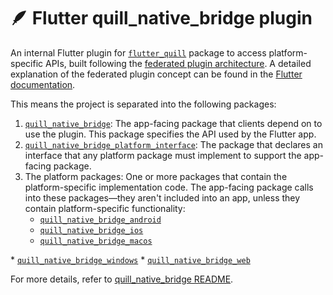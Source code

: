 # 🪶 Flutter quill_native_bridge plugin

An internal Flutter plugin for [`flutter_quill`](https://pub.dev/packages/flutter_quill) package to access platform-specific APIs,
built following the [federated plugin architecture](https://docs.google.com/document/d/1LD7QjmzJZLCopUrFAAE98wOUQpjmguyGTN2wd_89Srs/).
A detailed explanation of the federated plugin concept can be found in the [Flutter documentation](https://docs.flutter.dev/packages-and-plugins/developing-packages#federated-plugins). 

This means the project is separated into the following packages:

1. [`quill_native_bridge`](https://pub.dev/packages/quill_native_bridge): The app-facing package that clients depend on to use the plugin. This package specifies the API used by the Flutter app.
2. [`quill_native_bridge_platform_interface`](https://pub.dev/packages/quill_native_bridge_platform_interface): The package that declares an interface that any platform package must implement to support the app-facing package.
3. The platform packages: One or more packages that contain the platform-specific implementation code. The app-facing package calls into these packages—they aren't included into an app, unless they contain platform-specific functionality:
    * [`quill_native_bridge_android`](https://pub.dev/packages/quill_native_bridge_android)
    * [`quill_native_bridge_ios`](https://pub.dev/packages/quill_native_bridge_ios)
    * [`quill_native_bridge_macos`](https://pub.dev/packages/quill_native_bridge_macos)

[//]: # (    * [`quill_native_bridge_linux`]&#40;https://pub.dev/packages/quill_native_bridge_linux&#41;)
    * [`quill_native_bridge_windows`](https://pub.dev/packages/quill_native_bridge_windows)
    * [`quill_native_bridge_web`](https://pub.dev/packages/quill_native_bridge_web)

For more details, refer to [quill_native_bridge README](./quill_native_bridge/README.md).
